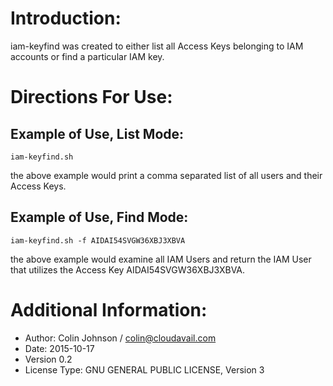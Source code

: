 # Introduction:
iam-keyfind was created to either list all Access Keys belonging to IAM accounts or find a particular IAM key.

# Directions For Use:

## Example of Use, List Mode:

`iam-keyfind.sh`

the above example would print a comma separated list of all users and their Access Keys.

## Example of Use, Find Mode:

`iam-keyfind.sh -f AIDAI54SVGW36XBJ3XBVA`

the above example would examine all IAM Users and return the IAM User that utilizes the Access Key AIDAI54SVGW36XBJ3XBVA.

# Additional Information:
- Author: Colin Johnson / colin@cloudavail.com
- Date: 2015-10-17
- Version 0.2
- License Type: GNU GENERAL PUBLIC LICENSE, Version 3

